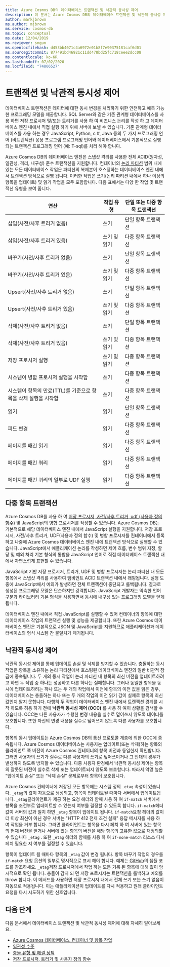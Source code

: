 ```yaml
---
title: Azure Cosmos DB의 데이터베이스 트랜잭션 및 낙관적 동시성 제어
description: 이 문서는 Azure Cosmos DB의 데이터베이스 트랜잭션 및 낙관적 동시성 제어를 설명합니다.
author: markjbrown
ms.author: mjbrown
ms.service: cosmos-db
ms.topic: conceptual
ms.date: 12/04/2019
ms.reviewer: sngun
ms.openlocfilehash: d453bb4071c4a6972e01b8f7e90375181caf6d01
ms.sourcegitcommit: 877491bd46921c11dd478bd25fc718ceee2dcc08
ms.contentlocale: ko-KR
ms.lasthandoff: 07/02/2020
ms.locfileid: "74806527"
---
```

# <a name="transactions-and-optimistic-concurrency-control"></a>트랜잭션 및 낙관적 동시성 제어

데이터베이스 트랜잭션은 데이터에 대한 동시 변경을 처리하기 위한 안전하고 예측 가능한 프로그래밍 모델을 제공합니다. SQL Server와 같은 기존 관계형 데이터베이스를 사용 하면 저장 프로시저 및/또는 트리거를 사용 하 여 비즈니스 논리를 작성 하 고 데이터베이스 엔진 내에서 직접 실행 하기 위해 서버에 보낼 수 있습니다. 기존 관계형 데이터베이스를 사용 하는 경우 JavaScript, Python, c #, Java 등의 두 가지 프로그래밍 언어 (비트랜잭션) 응용 프로그램 프로그래밍 언어와 데이터베이스에서 기본적으로 실행 되는 트랜잭션 프로그래밍 언어 (예: T-sql)를 처리 해야 합니다.

Azure Cosmos DB의 데이터베이스 엔진은 스냅샷 격리를 사용한 전체 ACID(원자성, 일관성, 격리, 내구성) 준수 트랜잭션을 지원합니다. 컨테이너의 [논리 파티션](partition-data.md) 범위 내에 있는 모든 데이터베이스 작업은 파티션의 복제본이 호스팅하는 데이터베이스 엔진 내에서 트랜잭션 방식으로 실행 됩니다. 이러한 작업은 쓰기(논리 파티션 내에서 하나 이상의 항목을 업데이트) 및 읽기 작업을 모두 포함합니다. 다음 표에서는 다양 한 작업 및 트랜잭션 유형을 보여 줍니다.

| **연산**  | **작업 유형** | **단일 또는 다중 항목 트랜잭션** |
|---------|---------|---------|
| 삽입(사전/사후 트리거 없음) | 쓰기 | 단일 항목 트랜잭션 |
| 삽입(사전/사후 트리거 있음) | 쓰기 및 읽기 | 다중 항목 트랜잭션 |
| 바꾸기(사전/사후 트리거 없음) | 쓰기 | 단일 항목 트랜잭션 |
| 바꾸기(사전/사후 트리거 있음) | 쓰기 및 읽기 | 다중 항목 트랜잭션 |
| Upsert(사전/사후 트리거 없음) | 쓰기 | 단일 항목 트랜잭션 |
| Upsert(사전/사후 트리거 있음) | 쓰기 및 읽기 | 다중 항목 트랜잭션 |
| 삭제(사전/사후 트리거 없음) | 쓰기 | 단일 항목 트랜잭션 |
| 삭제(사전/사후 트리거 있음) | 쓰기 및 읽기 | 다중 항목 트랜잭션 |
| 저장 프로시저 실행 | 쓰기 및 읽기 | 다중 항목 트랜잭션 |
| 시스템이 병합 프로시저 실행을 시작함 | 쓰기 | 다중 항목 트랜잭션 |
| 시스템이 항목의 만료(TTL)를 기준으로 항목을 삭제 실행을 시작함 | 쓰기 | 다중 항목 트랜잭션 |
| 읽기 | 읽기 | 단일 항목 트랜잭션 |
| 피드 변경 | 읽기 | 다중 항목 트랜잭션 |
| 페이지를 매긴 읽기 | 읽기 | 다중 항목 트랜잭션 |
| 페이지를 매긴 쿼리 | 읽기 | 다중 항목 트랜잭션 |
| 페이지를 매긴 쿼리의 일부로 UDF 실행 | 읽기 | 다중 항목 트랜잭션 |

## <a name="multi-item-transactions"></a>다중 항목 트랜잭션

Azure Cosmos DB를 사용 하 여 [저장 프로시저, 사전/사후 트리거, udf (사용자 정의 함수)](stored-procedures-triggers-udfs.md) 및 JavaScript의 병합 프로시저를 작성할 수 있습니다. Azure Cosmos DB는 기본적으로 해당 데이터베이스 엔진 내에서 JavaScript 실행을 지원합니다. 저장 프로시저, 사전/사후 트리거, UDF(사용자 정의 함수) 및 병합 프로시저를 컨테이너에서 등록하고 나중에 Azure Cosmos 데이터베이스 엔진 내에 트랜잭션 방식으로 실행할 수 있습니다. JavaScript에서 애플리케이션 논리를 작성하면 제어 흐름, 변수 범위 지정, 할당 및 예외 처리 기본 형식의 통합을 JavaScript 언어로 직접 데이터베이스 트랜잭션 내에서 자연스럽게 표현할 수 있습니다.

JavaScript 기반 저장 프로시저, 트리거, UDF 및 병합 프로시저는 논리 파티션 내 모든 항목에서 스냅샷 격리를 사용하여 앰비언트 ACID 트랜잭션 내에서 래핑됩니다. 실행 도중에 JavaScript에서 예외가 발생하면 전체 트랜잭션이 중단되고 롤백됩니다. 결과로 생성된 프로그래밍 모델은 단순하지만 강력합니다. JavaScript 개발자는 익숙한 언어 구문과 라이브러리 기본 형식을 사용하면서 동시에 내구성 있는 프로그래밍 모델을 얻게 됩니다.

데이터베이스 엔진 내에서 직접 JavaScript를 실행할 수 있어 컨테이너의 항목에 대한 데이터베이스 작업의 트랜잭션 실행 및 성능을 제공합니다. 또한 Azure Cosmos 데이터베이스 엔진은 기본적으로 JSON 및 JavaScript를 지원하므로 애플리케이션과 데이터베이스의 형식 시스템 간 불일치가 제거됩니다.

## <a name="optimistic-concurrency-control"></a>낙관적 동시성 제어

낙관적 동시성 제어를 통해 업데이트 손실 및 삭제를 방지할 수 있습니다. 충돌하는 동시 작업은 항목을 소유하는 논리 파티션에서 호스팅된 데이터베이스 엔진의 일반 비관적 잠금에 종속됩니다. 두 개의 동시 작업이 논리 파티션 내 항목의 최신 버전을 업데이트하려고 하면 두 작업 중 하나는 성공하고 다른 하나는 실패합니다. 그러나 동일한 항목을 동시에 업데이트하려는 하나 또는 두 개의 작업에서 이전에 항목의 이전 값을 읽은 경우, 데이터베이스는 충돌하는 하나 또는 두 개의 작업의 이전 읽기 값이 실제로 항목의 최신 값인지 알지 못합니다. 다행히 두 작업이 데이터베이스 엔진 내에서 트랜잭션 경계를 시작 하도록 허용 하기 전에 **낙관적 동시성 제어 (OCC)** 를 사용 하 여이 상황을 검색할 수 있습니다. OCC는 다른 사용자가 수행한 변경 내용을 실수로 덮어쓰지 않도록 데이터를 보호합니다. 또한 자신의 변경 내용을 실수로 덮어쓰지 않도록 다른 사용자를 보호합니다.

항목의 동시 업데이트는 Azure Cosmos DB의 통신 프로토콜 계층에 의한 OCC에 종속됩니다. Azure Cosmos 데이터베이스는 사용자는 업데이트(또는 삭제)하는 항목의 클라이언트 쪽 버전이 Azure Cosmos 컨테이너의 항목 버전과 동일한지 확인합니다. 그러면 사용자의 쓰기가 실수로 다른 사용자의 쓰기로 덮어쓰이거나 그 반대의 경우가 발생하지 않도록 방지할 수 있습니다. 다중 사용자 환경에서 낙관적 동시성 제어는 항목의 잘못된 버전이 실수로 삭제 또는 업데이트되지 않도록 보호합니다. 따라서 악명 높은 “업데이트 손실” 또는 “삭제 손실” 문제로부터 항목이 보호됩니다.

Azure Cosmos 컨테이너에 저장된 모든 항목에는 시스템 정의 `_etag` 속성이 있습니다. `_etag`의 값이 자동으로 생성되고, 항목이 업데이트될 때마다 서버에서 업데이트됩니다. `_etag`클라이언트가 제공 하는 요청 헤더와 함께 사용 하 여 `if-match` 서버에서 항목을 조건부로 업데이트할 수 있는지 여부를 결정할 수 있도록 합니다. `if-match`헤더 값이 서버의 값과 일치 하면 `_etag` 항목이 업데이트 됩니다. `if-match`요청 헤더의 값이 더 이상 최신이 아닌 경우 서버는 "HTTP 412 전제 조건 실패" 응답 메시지를 사용 하 여 작업을 거부 합니다. 그러면 클라이언트는 항목을 다시 페치 하 여 서버에 있는 항목의 현재 버전을 얻거나 서버에 있는 항목의 버전을 해당 항목의 고유한 값으로 재정의할 수 있습니다 `_etag` . 또한 `_etag` 헤더와 함께를 사용 하 여 `if-none-match` 리소스 다시 페치 필요한 지 여부를 결정할 수 있습니다.

항목이 업데이트 될 때마다 항목의 `_etag` 값이 변경 됩니다. 항목 바꾸기 작업의 경우를 `if-match` 요청 옵션의 일부로 명시적으로 표시 해야 합니다. 예제는 [GitHub](https://github.com/Azure/azure-cosmos-dotnet-v3/blob/master/Microsoft.Azure.Cosmos.Samples/Usage/ItemManagement/Program.cs#L578-L674)의 샘플 코드를 참조하세요. `_etag`저장 프로시저에서 작업 하는 모든 기록 된 항목에 대해 값이 암시적으로 확인 됩니다. 충돌이 감지 되 면 저장 프로시저는 트랜잭션을 롤백하고 예외를 throw 합니다. 이 메서드를 사용하면 저장 프로시저 내에서 전체 쓰기 또는 쓰기 없음이 자동으로 적용됩니다. 이는 애플리케이션이 업데이트를 다시 적용하고 원래 클라이언트 요청을 다시 시도하기 위한 신호입니다.

## <a name="next-steps"></a>다음 단계

다음 문서에서 데이터베이스 트랜잭션 및 낙관적 동시성 제어에 대해 자세히 알아보세요.

- [Azure Cosmos 데이터베이스, 컨테이너 및 항목 작업](databases-containers-items.md)
- [일관성 수준](consistency-levels.md)
- [충돌 유형 및 해결 정책](conflict-resolution-policies.md)
- [저장 프로시저, 트리거 및 사용자 정의 함수](stored-procedures-triggers-udfs.md)
